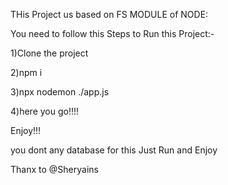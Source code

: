 THis Project us based on FS MODULE of NODE:

You need to follow this Steps to Run this Project:-

1)Clone the project

2)npm i

3)npx nodemon ./app.js

4)here you go!!!!

Enjoy!!!

you dont any database for this Just Run and Enjoy


Thanx to @Sheryains
